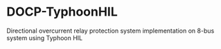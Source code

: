 # DOCP-TyphoonHIL
Directional overcurrent relay protection system implementation on 8-bus system using Typhoon HIL
